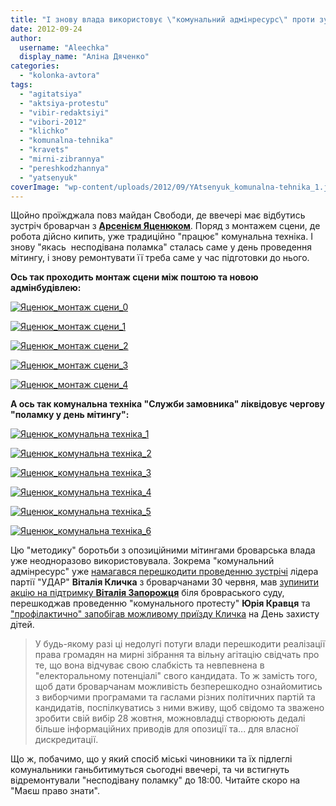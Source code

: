 ```yaml
---
title: "І знову влада використовує \"комунальний адмінресурс\" проти зустрічей з опозиційними лідерами"
date: 2012-09-24
author: 
  username: "Aleechka"
  display_name: "Аліна Дяченко"
categories: 
  - "kolonka-avtora"
tags: 
  - "agitatsiya"
  - "aktsiya-protestu"
  - "vibir-redaktsiyi"
  - "vibori-2012"
  - "klichko"
  - "komunalna-tehnika"
  - "kravets"
  - "mirni-zibrannya"
  - "pereshkodzhannya"
  - "yatsenyuk"
coverImage: "wp-content/uploads/2012/09/YAtsenyuk_komunalna-tehnika_1.jpg"
---
```


Щойно проїжджала повз майдан Свободи, де ввечері має відбутись зустріч броварчан з **[Арсенієм Яценюком](https://mpz.brovary.org/24-veresnya-u-brovarah-vidbudetsya-zustrich-z-arseniyem-yatsenyukom/)**. Поряд з монтажем сцени, де робота дійсно кипить, уже традиційно "працює" комунальна техніка. І знову "якась  несподівана поламка" сталась саме у день проведення мітингу, і знову ремонтувати її треба саме у час підготовки до нього.

**Ось так проходить монтаж сцени між поштою та новою адмінбудівлею:**

[![](https://mpz.brovary.org/wp-content/uploads/2012/09/YAtsenyuk_montazh-stseni_0.jpg "Яценюк_монтаж сцени_0")](https://mpz.brovary.org/wp-content/uploads/2012/09/YAtsenyuk_montazh-stseni_0.jpg)

[![](https://mpz.brovary.org/wp-content/uploads/2012/09/YAtsenyuk_montazh-stseni_1.jpg "Яценюк_монтаж сцени_1")](https://mpz.brovary.org/wp-content/uploads/2012/09/YAtsenyuk_montazh-stseni_1.jpg)

[![](https://mpz.brovary.org/wp-content/uploads/2012/09/YAtsenyuk_montazh-stseni_2.jpg "Яценюк_монтаж сцени_2")](https://mpz.brovary.org/wp-content/uploads/2012/09/YAtsenyuk_montazh-stseni_2.jpg)

[![](https://mpz.brovary.org/wp-content/uploads/2012/09/YAtsenyuk_montazh-stseni_3.jpg "Яценюк_монтаж сцени_3")](https://mpz.brovary.org/wp-content/uploads/2012/09/YAtsenyuk_montazh-stseni_3.jpg)

[![](https://mpz.brovary.org/wp-content/uploads/2012/09/YAtsenyuk_montazh-stseni_4.jpg "Яценюк_монтаж сцени_4")](https://mpz.brovary.org/wp-content/uploads/2012/09/YAtsenyuk_montazh-stseni_4.jpg)

**А ось так комунальна техніка "Служби замовника" ліквідовує чергову "поламку у день мітингу":**

[![](https://mpz.brovary.org/wp-content/uploads/2012/09/YAtsenyuk_komunalna-tehnika_1.jpg "Яценюк_комунальна техніка_1")](https://mpz.brovary.org/wp-content/uploads/2012/09/YAtsenyuk_komunalna-tehnika_1.jpg)

[![](https://mpz.brovary.org/wp-content/uploads/2012/09/YAtsenyuk_komunalna-tehnika_2.jpg "Яценюк_комунальна техніка_2")](https://mpz.brovary.org/wp-content/uploads/2012/09/YAtsenyuk_komunalna-tehnika_2.jpg)

[![](https://mpz.brovary.org/wp-content/uploads/2012/09/YAtsenyuk_komunalna-tehnika_3.jpg "Яценюк_комунальна техніка_3")](https://mpz.brovary.org/wp-content/uploads/2012/09/YAtsenyuk_komunalna-tehnika_3.jpg)

[![](https://mpz.brovary.org/wp-content/uploads/2012/09/YAtsenyuk_komunalna-tehnika_4.jpg "Яценюк_комунальна техніка_4")](https://mpz.brovary.org/wp-content/uploads/2012/09/YAtsenyuk_komunalna-tehnika_4.jpg)

[![](https://mpz.brovary.org/wp-content/uploads/2012/09/YAtsenyuk_komunalna-tehnika_5.jpg "Яценюк_комунальна техніка_5")](https://mpz.brovary.org/wp-content/uploads/2012/09/YAtsenyuk_komunalna-tehnika_5.jpg)

[![](https://mpz.brovary.org/wp-content/uploads/2012/09/YAtsenyuk_komunalna-tehnika_6.jpg "Яценюк_комунальна техніка_6")](https://mpz.brovary.org/wp-content/uploads/2012/09/YAtsenyuk_komunalna-tehnika_6.jpg)

Цю "методику" боротьби з опозиційними мітингами броварська влада уже неодноразово використовувала. Зокрема "комунальний адмінресурс" уже [намагався перешкодити проведенню зустрічі](https://mpz.brovary.org/naperedodni-vizitu-klichka-brovarska-vlada-znovu-zablokuvala-maydan-svobodi/) лідера партії "УДАР" **Віталія Кличка** з броварчанами 30 червня, мав [зупинити акцію на підтримку **Віталія Запорожця**](https://mpz.brovary.org/sogodni-pidtrimati-zaporozhtsya-mitinguvalnikam-zavadiv-kran/) біля бровраського суду, перешкоджав проведенню "комунального протесту" **Юрія Кравця** та ["профілактично" запобігав можливому приїзду Кличка](https://mpz.brovary.org/yakih-teroristiv-boyitsya-mer-brovariv-sapozhko/) на День захисту дітей.

> У будь-якому разі ці недолугі потуги влади перешкодити реалізації права громадян на мирні зібрання та вільну агітацію свідчать про те, що вона відчуває свою слабкість та невпевнена в "електоральному потенціалі" свого кандидата. То ж замість того, щоб дати броварчанам можливість безперешкодно ознайомитись з виборчими програмами та гаслами різних політичних партій та кандидатів, поспілкуватись з ними вживу, щоб свідомо та зважено зробити свій вибір 28 жовтня, можновладці створюють дедалі більше інформаційних приводів для опозиції та... для власної дискредитації.

Що ж, побачимо, що у який спосіб міські чиновники та їх підлеглі комунальники ганьбитимуться сьогодні ввечері, та чи встигнуть відремонтували "несподівану поламку" до 18:00. Читайте скоро на "Маєш право знати".
